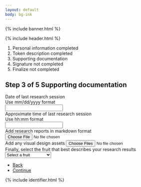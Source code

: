 ```yaml
---
layout: default
body: bg-ink
---
```


{% include banner.html %}

<section class="grid-container padding-bottom-6">
  {% include header.html %}

  <div class="usa-step-indicator usa-step-indicator--counters" aria-label="progress">
    <ol class="usa-step-indicator__segments">
      <li class="usa-step-indicator__segment usa-step-indicator__segment--complete">
        <span class="usa-step-indicator__segment-label">Personal information <span class="usa-sr-only">completed</span></span>
      </li>
      <li class="usa-step-indicator__segment usa-step-indicator__segment--complete">
        <span class="usa-step-indicator__segment-label">Token description <span class="usa-sr-only">completed</span></span>
      </li>
      <li class="usa-step-indicator__segment usa-step-indicator__segment--current" aria-current="true">
        <span class="usa-step-indicator__segment-label">Supporting documentation</span>
      </li>
      <li class="usa-step-indicator__segment">
        <span class="usa-step-indicator__segment-label">Signature <span class="usa-sr-only">not completed</span></span>
      </li>
      <li class="usa-step-indicator__segment">
        <span class="usa-step-indicator__segment-label">Finalize <span class="usa-sr-only">not completed</span></span>
      </li>
      <!--
      <li class="usa-step-indicator__segment">
        <span class="usa-step-indicator__segment-label">Review and submit <span class="usa-sr-only">not completed</span></span>
      </li>
      <li class="usa-step-indicator__segment">
        <span class="usa-step-indicator__segment-label">Feedback <span class="usa-sr-only">not completed</span></span>
      </li>
      -->
    </ol>
    <div class="usa-step-indicator__header">
      <h2 class="usa-step-indicator__heading">
        <span class="usa-step-indicator__heading-counter">
          <span class="usa-sr-only">Step</span>
          <span class="usa-step-indicator__current-step">3</span>
          <span class="usa-step-indicator__total-steps">of 5</span>
        </span>
        <span class="usa-step-indicator__heading-text">Supporting documentation</span>
      </h2>
    </div>
  </div>

  <div class="padding-x-3 padding-y-5 bg-secondary-lightest radius-lg maxw-tablet">
    <form class="usa-form maxw-none">
      <div class="usa-form-group maxw-mobile">
        <label class="usa-label margin-top-0" id="appointment-date-label" for="appointment-date">Date of last research session</label>
        <div class="usa-hint" id="appointment-date-hint">Use mm/dd/yyyy format</div>
        <div class="usa-date-picker">
          <input
            class="usa-input"
            id="appointment-date"
            name="appointment-date"
            type="text"
            aria-describedby="appointment-date-label appointment-date-hint">
        </div>
      </div>
      <div class="usa-form-group">
        <label class="usa-label" id="appointment-time-label" for="appointment-time">Approximate time of last research session</label>
        <div class="usa-hint" id="appointment-time-hint">Use hh:mm format</div>
        <div class="usa-time-picker" data-step="60" disabled>
          <input class="usa-input" id="appointment-time" name="appointment-time" type="text" aria-describedby="appointment-time-label appointment-time-hint">
        </div>
      </div>
      <div class="usa-form-group">
        <label class="usa-label" for="file-input-rr">Add research reports in markdown format</label>
        <input id="file-input-rr"
          class="usa-file-input"
          type="file"
          name="file-input-rr"
          />
      </div>
      <div class="usa-form-group">
        <label class="usa-label" for="file-input-visual">Add any visual design assets</label>
        <input id="file-input-visual"
          class="usa-file-input"
          type="file"
          name="file-input-visual"
          multiple
          />
      </div>
      <label class="usa-label" for="fruit">Finally, select the fruit that best describes your research results</label>
      <div class="usa-combo-box">
        <select
          class="usa-select"
          name="fruit"
          id="fruit">
          <option value>Select a fruit</option>
          <option value="apple">Apple</option>
          <option value="apricot">Apricot</option>
          <option value="avocado">Avocado</option>
          <option value="banana">Banana</option>
          <option value="blackberry">Blackberry</option>
          <option value="blood orange">Blood orange</option>
          <option value="blueberry">Blueberry</option>
          <option value="boysenberry">Boysenberry</option>
          <option value="breadfruit">Breadfruit</option>
          <option value="buddhas hand citron">Buddha's hand citron</option>
          <option value="cantaloupe">Cantaloupe</option>
          <option value="clementine">Clementine</option>
          <option value="crab apple">Crab apple</option>
          <option value="currant">Currant</option>
          <option value="cherry">Cherry</option>
          <option value="custard apple">Custard apple</option>
          <option value="coconut">Coconut</option>
          <option value="cranberry">Cranberry</option>
          <option value="date">Date</option>
          <option value="dragonfruit">Dragonfruit</option>
          <option value="durian">Durian</option>
          <option value="elderberry">Elderberry</option>
          <option value="fig">Fig</option>
          <option value="gooseberry">Gooseberry</option>
          <option value="grape">Grape</option>
          <option value="grapefruit">Grapefruit</option>
          <option value="guava">Guava</option>
          <option value="honeydew melon">Honeydew melon</option>
          <option value="jackfruit">Jackfruit</option>
          <option value="kiwifruit">Kiwifruit</option>
          <option value="kumquat">Kumquat</option>
          <option value="lemon">Lemon</option>
          <option value="lime">Lime</option>
          <option value="lychee">Lychee</option>
          <option value="mandarine">Mandarine</option>
          <option value="mango">Mango</option>
          <option value="mangosteen">Mangosteen</option>
          <option value="marionberry">Marionberry</option>
          <option value="nectarine">Nectarine</option>
          <option value="orange">Orange</option>
          <option value="papaya">Papaya</option>
          <option value="passionfruit">Passionfruit</option>
          <option value="peach">Peach</option>
          <option value="pear">Pear</option>
          <option value="persimmon">Persimmon</option>
          <option value="plantain">Plantain</option>
          <option value="plum">Plum</option>
          <option value="pineapple">Pineapple</option>
          <option value="pluot">Pluot</option>
          <option value="pomegranate">Pomegranate</option>
          <option value="pomelo">Pomelo</option>
          <option value="quince">Quince</option>
          <option value="raspberry">Raspberry</option>
          <option value="rambutan">Rambutan</option>
          <option value="soursop">Soursop</option>
          <option value="starfruit">Starfruit</option>
          <option value="strawberry">Strawberry</option>
          <option value="tamarind">Tamarind</option>
          <option value="tangelo">Tangelo</option>
          <option value="tangerine">Tangerine</option>
          <option value="ugli fruit">Ugli fruit</option>
          <option value="watermelon">Watermelon</option>
          <option value="white currant">White currant</option>
          <option value="yuzu">Yuzu</option>
        </select>
      </div>
    </form>
  </div>

  <ul class="usa-button-group margin-top-3">
    <li class="usa-button-group__item">
      <a href="{{ site.baseurl }}" class="usa-button usa-button--inverse usa-button--outline">Back</a>
    </li>
    <li class="usa-button-group__item">
      <a href="{{ site.baseurl }}/signature.html" class="usa-button ">Continue</a>
    </li>
  </ul>

</section>

{% include identifier.html %}
